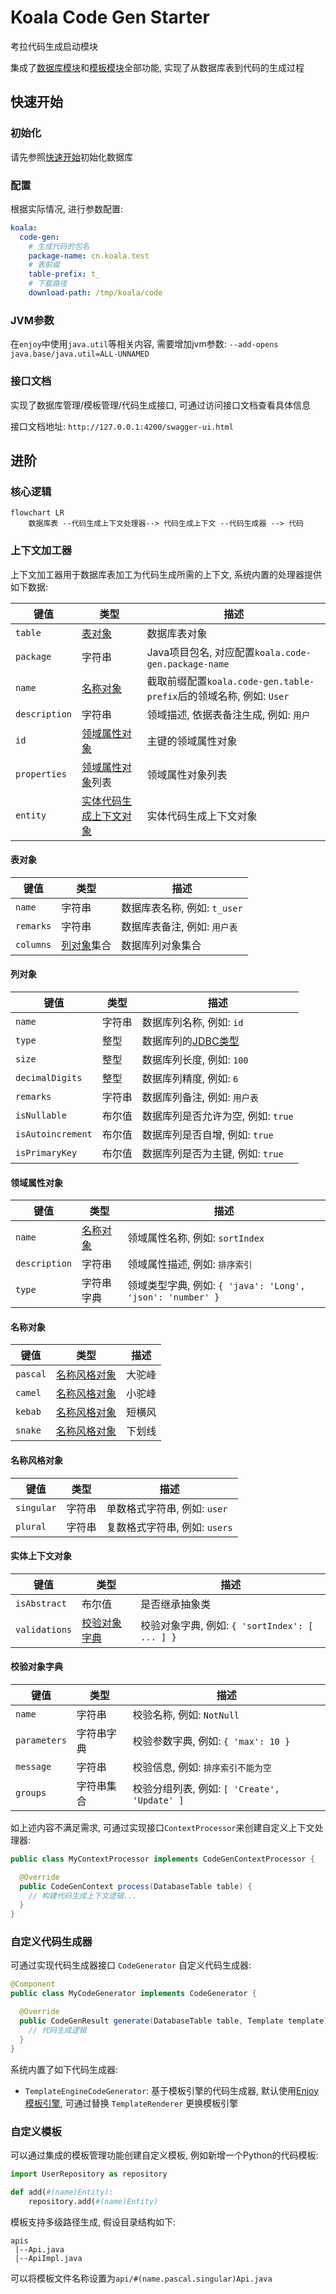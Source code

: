 # Koala Code Gen Starter

考拉代码生成启动模块

集成了[数据库模块](/components/koala-database-starter)和[模板模块](/components/koala-template-starter)全部功能, 实现了从数据库表到代码的生成过程

## 快速开始

### 初始化

请先参照[快速开始](/guide/getting-started.md#初始化数据库)初始化数据库

### 配置

根据实际情况, 进行参数配置:

```yaml
koala:
  code-gen:
    # 生成代码的包名
    package-name: cn.koala.test
    # 表前缀
    table-prefix: t_
    # 下载路径
    download-path: /tmp/koala/code
```

### JVM参数

在`enjoy`中使用`java.util`等相关内容, 需要增加jvm参数: `--add-opens java.base/java.util=ALL-UNNAMED`

### 接口文档

实现了数据库管理/模板管理/代码生成接口, 可通过访问接口文档查看具体信息

接口文档地址: `http://127.0.0.1:4200/swagger-ui.html`

## 进阶

### 核心逻辑

```mermaid
flowchart LR
	数据库表 --代码生成上下文处理器--> 代码生成上下文 --代码生成器 --> 代码
```

### 上下文加工器

上下文加工器用于数据库表加工为代码生成所需的上下文, 系统内置的处理器提供如下数据:

| 键值          | 类型                                              | 描述                                                         |
| ------------- | ------------------------------------------------- | ------------------------------------------------------------ |
| `table`       | [表对象](#表对象)                                 | 数据库表对象                                                 |
| `package`     | 字符串                                            | Java项目包名, 对应配置`koala.code-gen.package-name`          |
| `name`        | [名称对象](#名称对象)                             | 截取前缀配置`koala.code-gen.table-prefix`后的领域名称, 例如: `User` |
| `description` | 字符串                                            | 领域描述, 依据表备注生成, 例如: `用户`                       |
| `id`          | [领域属性对象](#领域属性对象)                     | 主键的领域属性对象                                           |
| `properties`  | [领域属性对象](#领域属性对象)列表                 | 领域属性对象列表                                             |
| `entity`      | [实体代码生成上下文对象](#实体代码生成上下文对象) | 实体代码生成上下文对象                                       |

#### 表对象

| 键值      | 类型                  | 描述                         |
| --------- | --------------------- | ---------------------------- |
| `name`    | 字符串                | 数据库表名称, 例如: `t_user` |
| `remarks` | 字符串                | 数据库表备注, 例如: `用户表` |
| `columns` | [列对象](#列对象)集合 | 数据库列对象集合             |

#### 列对象

| 键值              | 类型   | 描述                                                         |
| ----------------- | ------ | ------------------------------------------------------------ |
| `name`            | 字符串 | 数据库列名称, 例如: `id`                                     |
| `type`            | 整型   | 数据库列的[JDBC类型](https://docs.oracle.com/en/java/javase/17/docs/api/java.sql/java/sql/JDBCType.html) |
| `size`            | 整型   | 数据库列长度, 例如: `100`                                    |
| `decimalDigits`   | 整型   | 数据库列精度, 例如: `6`                                      |
| `remarks`         | 字符串 | 数据库列备注, 例如: `用户表`                                 |
| `isNullable`      | 布尔值 | 数据库列是否允许为空, 例如: `true`                           |
| `isAutoincrement` | 布尔值 | 数据库列是否自增, 例如: `true`                               |
| `isPrimaryKey`    | 布尔值 | 数据库列是否为主键, 例如: `true`                             |

#### 领域属性对象

| 键值          | 类型                  | 描述                                                       |
| ------------- | --------------------- | ---------------------------------------------------------- |
| `name`        | [名称对象](#名称对象) | 领域属性名称, 例如: `sortIndex`                            |
| `description` | 字符串                | 领域属性描述, 例如: `排序索引`                             |
| `type`        | 字符串字典            | 领域类型字典, 例如: `{ 'java': 'Long', 'json': 'number' }` |

#### 名称对象

| 键值     | 类型                          | 描述   |
| -------- | ----------------------------- | ------ |
| `pascal` | [名称风格对象](#名称风格对象) | 大驼峰 |
| `camel`  | [名称风格对象](#名称风格对象) | 小驼峰 |
| `kebab`  | [名称风格对象](#名称风格对象) | 短横风 |
| `snake`  | [名称风格对象](#名称风格对象) | 下划线 |

#### 名称风格对象

| 键值       | 类型   | 描述                          |
| ---------- | ------ | ----------------------------- |
| `singular` | 字符串 | 单数格式字符串, 例如: `user`  |
| `plural`   | 字符串 | 复数格式字符串, 例如: `users` |

#### 实体上下文对象

| 键值          | 类型                          | 描述                                           |
| ------------- | ----------------------------- | ---------------------------------------------- |
| `isAbstract`  | 布尔值                        | 是否继承抽象类                                 |
| `validations` | [校验对象字典](#校验对象字典) | 校验对象字典, 例如: `{ 'sortIndex': [ ... ] }` |

#### 校验对象字典

| 键值         | 类型       | 描述                                         |
| ------------ | ---------- | -------------------------------------------- |
| `name`       | 字符串     | 校验名称, 例如: `NotNull`                    |
| `parameters` | 字符串字典 | 校验参数字典, 例如: `{ 'max': 10 }`          |
| `message`    | 字符串     | 校验信息, 例如: `排序索引不能为空`           |
| `groups`     | 字符串集合 | 校验分组列表, 例如: `[ 'Create', 'Update' ]` |

如上述内容不满足需求, 可通过实现接口`ContextProcessor`来创建自定义上下文处理器:

```java
public class MyContextProcessor implements CodeGenContextProcessor {

  @Override
  public CodeGenContext process(DatabaseTable table) {
    // 构建代码生成上下文逻辑...
  }
}
```

### 自定义代码生成器

可通过实现代码生成器接口 `CodeGenerator` 自定义代码生成器:

```java
@Component
public class MyCodeGenerator implements CodeGenerator {

  @Override
  public CodeGenResult generate(DatabaseTable table, Template template) {
    // 代码生成逻辑
  }
}
```

系统内置了如下代码生成器:

- `TemplateEngineCodeGenerator`: 基于模板引擎的代码生成器, 默认使用[Enjoy模板引擎](https://jfinal.com/doc/6-1), 可通过替换 `TemplateRenderer` 更换模板引擎

### 自定义模板

可以通过集成的模板管理功能创建自定义模板, 例如新增一个Python的代码模板:

```python
import UserRepository as repository

def add(#(name)Entity):
    repository.add(#(name)Entity)
```

模板支持多级路径生成, 假设目录结构如下:

```
apis
 |--Api.java
 |--ApiImpl.java
```

可以将模板文件名称设置为`api/#(name.pascal.singular)Api.java`

